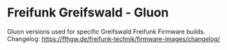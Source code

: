 # Freifunk Greifswald - Gluon

Gluon versions used for specific Greifswald Freifunk Firmware builds.
Changelog: https://ffhgw.de/freifunk-technik/firmware-images/changelog/
